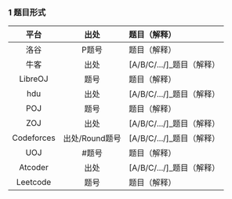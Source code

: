 ### 1 题目形式
|     平台     |     出处     | 题目（解释） |  
|:----------:|:----------:|:-------|
|     洛谷     |    P题号     | 题目（解释）    |
|     牛客     |     出处     | [A/B/C/.../]_题目（解释）    |
|  LibreOJ   |     题号     |   题目（解释）     |
|    hdu     |     出处     |   [A/B/C/.../]_题目（解释）     |
|    POJ     |     题号     |    题目（解释）   |
|    ZOJ     |     出处     |   [A/B/C/.../]_题目（解释）     |
| Codeforces | 出处/Round题号 |    [A/B/C/.../]_题目（解释）    |
|    UOJ     |    #题号     |              题目（解释）             |
|  Atcoder   |     出处     |             [A/B/C/.../]_题目（解释）                          |
|  Leetcode  |     题号     |              题目（解释）                   |


